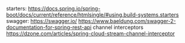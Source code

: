 starters: 
    https://docs.spring.io/spring-boot/docs/current/reference/htmlsingle/#using.build-systems.starters
swagger:
    https://swagger.io/
    https://www.baeldung.com/swagger-2-documentation-for-spring-rest-api
channel interceptors
    https://dzone.com/articles/spring-cloud-stream-channel-interceptor        

